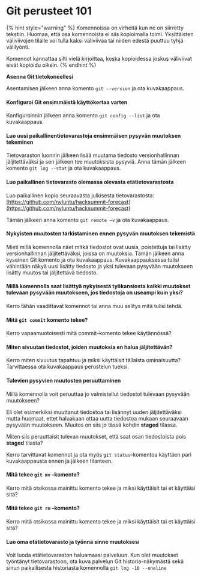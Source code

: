 # Git perusteet 101

{% hint style="warning" %}
Komennoissa on virheitä kun ne on siirretty tekstiin. Huomaa, että osa komennoista ei siis kopioimalla toimi. Yksittäisten väliviivojen tilalle voi tulla kaksi väliviivaa tai niiden edestä puuttuu tyhjä välilyönti.

Komennot kannattaa silti vielä kirjoittaa, koska kopioidessa joskus väliviivat eivät kopioidu oikein.
{% endhint %}

**Asenna Git tietokoneellesi**

Asentamisen jälkeen anna komento `git --version` ja ota kuvakaappaus.

#### Konfiguroi Git ensimmäistä käyttökertaa varten <a id="konfiguroi-git-ensimm%C3%A4ist%C3%A4-k%C3%A4ytt%C3%B6kertaa-varten"></a>

Konfiguroinnin jälkeen anna komento `git config --list` ja ota kuvakaappaus.

#### Luo uusi paikallinentietovarastoja ensimmäisen pysyvän muutoksen tekeminen <a id="luo-uusi-paikallinentietovarastoja-ensimm%C3%A4isen-pysyv%C3%A4n-muutoksen-tekeminen"></a>

Tietovaraston luonnin jälkeen lisää muutama tiedosto versionhallinnan jäljitettäväksi ja sen jälkeen tee muutoksista pysyviä. Anna tämän jälkeen komento `git log --stat` ja ota kuvakaappaus.

#### Luo paikallinen tietovarasto olemassa olevasta etätietovarastosta <a id="luo-paikallinen-tietovarasto-olemassa-olevasta-et%C3%A4tietovarastosta"></a>

Luo paikallinen kopio seuraavasta julkisesta tietovarastosta: [https://github.com/nyluntu/hacksummit-forecast](https://github.com/nyluntu/hacksummit-forecast)

Tämän jälkeen anna komento `git remote –v` ja ota kuvakaappaus.

#### Nykyisten muutosten tarkistaminen ennen pysyvän muutoksen tekemistä <a id="nykyisten-muutosten-tarkistaminen-ennen-pysyv%C3%A4n-muutoksen-tekemist%C3%A4"></a>

Mieti millä komennolla näet mitkä tiedostot ovat uusia, poistettuja tai lisätty versionhallinnan jäljitettäväksi, joissa on muutoksia. Tämän jälkeen anna kyseinen Git komento ja ota kuvakaappaus. Kuvakaappauksessa tulisi vähintään näkyä uusi lisätty tiedosto ja yksi tulevaan pysyvään muutokseen lisätty muutos tai jäljitettävä tiedosto.

#### Millä komennolla saat lisättyä nykyisestä työkansiosta kaikki muutokset tulevaan pysyvään muutokseen, jos tiedostoja on useampi kuin yksi? <a id="mill%C3%A4-komennolla-saat-lis%C3%A4tty%C3%A4-nykyisest%C3%A4-ty%C3%B6kansiosta-kaikki-muutokset-tulevaan-pysyv%C3%A4%C3%A4n-muutokseen-jos-tiedostoja-on-useampi-kuin-yksi"></a>

Kerro tähän vaadittavat komennot tai anna muu selitys mitä tulisi tehdä.

#### Mitä `git commit` komento tekee? <a id="mit%C3%A4-git-commit-komento-tekee"></a>

Kerro vapaamuotoisesti mitä commit–komento tekee käytännössä?

#### Miten sivuutan tiedostot, joiden muutoksia en halua jäljitettävän? <a id="miten-sivuutan-tiedostot-joiden-muutoksia-en-halua-j%C3%A4ljitett%C3%A4v%C3%A4n"></a>

Kerro miten sivuutus tapahtuu ja miksi käyttäisit tällaista ominaisuutta? Tarvittaessa ota kuvakaappaus perustelun tueksi.

#### Tulevien pysyvien muutosten peruuttaminen <a id="tulevien-pysyvien-muutosten-peruuttaminen"></a>

Millä komennolla voit peruuttaa jo valmistellut tiedostot tulevaan pysyvään muutokseen?

Eli olet esimerkiksi muuttanut tiedostoa tai lisännyt uuden jäljitettäväksi mutta huomaat, ettet haluakaan ottaa uutta tiedostoa mukaan seuraavaan pysyvään muutokseen. Muutos on siis jo tässä kohdin **staged** tilassa.

Miten siis peruuttaisit tulevan muutokset, että saat osan tiedostoista pois **staged** tilasta?

Kerro tarvittavat komennot ja ota myös `git status`–komentoa käyttäen pari kuvakaappausta ennen ja jälkeen tilanteen.

#### Mitä tekee `git mv` –komento? <a id="mit%C3%A4-tekee-git-mv-%E2%80%93komento"></a>

Kerro mitä otsikossa mainittu komento tekee ja miksi käyttäisit tai et käyttäisi sitä?

#### Mitä tekee `git rm` –komento? <a id="mit%C3%A4-tekee-git-rm-%E2%80%93komento"></a>

Kerro mitä otsikossa mainittu komento tekee ja miksi käyttäisit tai et käyttäisi sitä?

#### Luo oma etätietovarasto ja työnnä sinne muutoksesi <a id="luo-oma-et%C3%A4tietovarasto-ja-ty%C3%B6nn%C3%A4-sinne-muutoksesi"></a>

Voit luoda etätietovaraston haluamaasi palveluun. Kun olet muutokset työntänyt tietovarastoon, ota kuva palvelun Git historia-näkymästä sekä sinun paikallisesta historiasta komennolla `git log -10 --oneline`



